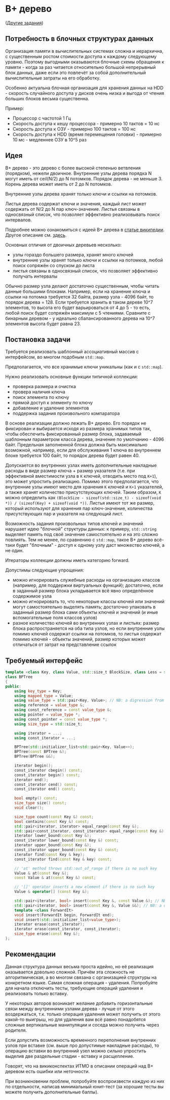 # B+ дерево
([Другие задания](https://github.com/Ljts42/itmo-cpp))

## Потребность в блочных структурах данных
Организация памяти в вычислительных системах сложна и иерархична, с существенным ростом стоимости доступа к каждому следующему уровню.
Поэтому выгодными оказываются блочные схемы обращения к памяти - когда за раз читается относительно большой непрерывный блок данных, даже если это повлечёт
за собой дополнительный вычислительные затраты на его обработку.

Особенно актуальна блочная организация для хранения данных на HDD - скорость случайного доступа у дисков очень низка и выгода от чтения больших блоков
весьма существенна.

Пример:
* Процессор с частотой 1 Гц
* Скорость доступа к кешу процессора - примерно 10 тактов = 10 нс
* Скорость доступа к ОЗУ - примерно 100 тактов = 100 нс
* Скорость доступа к HDD (время перемещения головки) - примерно 10 мс - медленнее ОЗУ в 10^5 раз

## Идея
B+ дерево - это дерево с более высокой степенью ветвления (порядком), нежели двоичное. Внутренние узлы дерева порядка N могут иметь от ceil(N/2) до N потомков.
Порядок дерева - не меньше 3.
Корень дерева может иметь от 2 до N потомков.

Внутренние узлы дерева хранят только ключи и ссылки на потомков.

Листья дерева содержат ключи и значения, каждый лист может содержать от N/2 до N пар ключ-значение. Листья связаны в односвязный список, что позволяет эффективно
реализовывать поиск интервалов.

Подробнее можно ознакомиться с идеей B+ дерева в [статье википедии](https://en.wikipedia.org/wiki/B%2B_tree).
Другое описание см. [здесь](http://www.cburch.com/cs/340/reading/btree/index.html).

Основных отличия от двоичных деревьев несколько:
* узлы гораздо большего размера, хранят много ключей
* внутренние узлы хранят только ключи и ссылки на потомков, любой поиск сопряжён со спуском до листа
* листья связаны в односвязный список, что позволяет эффективно получать интервалы

Обычно размер узла делают достаточно существенным, чтобы читать данные большими блоками. Например, если на хранение ключа и ссылки на потомка требуется 32 байта,
размер узла - 4096 байт, то порядок дерева = 128. Если требуется хранить в таком дереве 10^7 элементов, то высота его будет варьироваться от 4 до 5 - то есть,
любой поиск будет сопряжён максимум с 5 чтениями. Сравните с бинарным деревом - у идеально сбалансированного дерева на 10^7 элементов высота будет равна 23.

## Постановка задачи
Требуется реализовать шаблонный ассоциативный массив с интерфейсом, во многом подобным `std::map`.

Предполагается, что все хранимые ключи уникальны (как и с `std::map`).

Нужно реализовать основные функции типичной коллекции:
* проверка размера и очистка
* провера наличия ключа
* поиск элемента по ключу
* прямой доступ к элементу по ключу
* добавление и удаление элементов
* поддержка задания произвольного компаратора

В основе реализации должно лежать B+ дерево. Его порядок не фиксирован и выбирается исходя из размера хранимых типов так, чтобы обеспечить фиксированный
размер блока, задаваемый шаблонным параметром класса дерева, значение по умолчанию - 4096 байт.
Предельная заполненной блока должна быть максимально возможной, например, если для обслуживания 1 ключа во внутреннем блоке
требуется 100 байт, то порядок дерева будет равен 40.

Допускается во внутренних узлах иметь дополнительные накладные расходы в виде размер ключа + размер указателя (т.е. при эффективной вместимости узла в `K` ключей,
отводить место под `K+1`), это может упростить реализацию.
Помимо этого предполагается, что внутренние узлы имеют место для хранения `K` ключей и `K+1` указателей, а также хранят количество присутствующих ключей.
Таким образом, `K` можно определить как `(BlockSize - sizeof(std::size_t) - sizeof(void *)) / (sizeof(Key) + sizeof(void *))`.
Листья имеют тот же размер, который используют для хранения пар ключ-значение, количества присутствующих пар и указателя на следующий лист.

Возможность задания произвольных типов ключей и значений нарушает идею "блочной" структуры данных: к примеру, `std::string` выделяет память под своё значение
самостоятельно и на это сложно повлиять. Тем не менее, по сравнению с `std::map`, такое B+ дерево всё-таки будет "блочным" - доступ к одному узлу даст множество
ключей, а не один.

Итераторы коллекции должны иметь категорию forward.

Допустимы следующие упрощения:
* можно игнорировать служебные расходы на организацию классов (например, для поддержки виртуальных функций); достаточно, если в заданный размер блока укладывается
  всё явно определённое содержимое узла
* можно игнорировать то, что некоторые классы ключей или значений могут самостоятельно выделять память; достаточно упаковать в заданный размер блока сами объекты
  ключей и значений (и иные вспомогательные поля классов узлов)
* разное количество ключей во внутренних узлах и листьях: размер блока распространяется на оба типа узлов, но если внутренние узлы помимо ключей содержат ссылки на
  потомков, то листья содержат помимо ключей - объекты значений, размер которых может отличаться от затрат на представление ссылок

## Требуемый интерфейс
```c++
template <class Key, class Value, std::size_t BlockSize, class Less = std::less<Key>>
class BPTree
{
public:
    using key_type = Key;
    using mapped_type = Value;
    using value_type = std::pair<Key, Value>; // NB: a digression from std::map
    using reference = value_type &;
    using const_reference = const value_type &;
    using pointer = value_type *;
    using const_pointer = const value_type *;
    using size_type = std::size_t;

    using iterator = ...;
    using const_iterator = ...;

    BPTree(std::initializer_list<std::pair<Key, Value>>);
    BPTree(const BPTree &);
    BPTree(BPTree &&);

    iterator begin();
    const_iterator cbegin() const;
    const_iterator begin() const;
    iterator end();
    const_iterator cend() const;
    const_iterator end() const;

    bool empty() const;
    size_type size() const;
    void clear();

    size_type count(const Key &) const;
    bool contains(const Key &) const;
    std::pair<iterator, iterator> equal_range(const Key &);
    std::pair<const_iterator, const_iterator> equal_range(const Key &) const;
    iterator lower_bound(const Key &);
    const_iterator lower_bound(const Key &) const;
    iterator upper_bound(const Key &);
    const_iterator upper_bound(const Key &) const;
    iterator find(const Key & key);
    const_iterator find(const Key & key) const;

    // 'at' method throws std::out_of_range if there is no such key
    Value & at(const Key &);
    const Value & at(const Key &) const;

    // '[]' operator inserts a new element if there is no such key
    Value & operator[] (const Key &);

    std::pair<iterator, bool> insert(const Key &, const Value &); // NB: a digression from std::map
    std::pair<iterator, bool> insert(const Key &, Value &&); // NB: a digression from std::map
    template <class ForwardIt>
    void insert(ForwardIt begin, ForwardIt end);
    void insert(std::initializer_list<value_type>);
    iterator erase(const_iterator);
    iterator erase(const_iterator, const_iterator);
    size_type erase(const Key &);
};
```

## Рекомендации
Данная структура данных весьма проста идейно, но её реализация оказывается довольно сложной. Причём эта сложность не алгоритмическая, а во многом связана с организацией
структуры на конкретном языке. Самая сложная операция - удаления. Попробуйте для начала отключить тесты, требующие операций удаления и реализовать только вставку.

У некоторых авторов возникает желание добавить горизонтальные связи между внутренними узлами дерева - лучше от этого воздержаться, т.к. только операция удаления может
получить от этого какой-то выигрыш, но для удаления вам всё равно понадобятся сложные вертикальные манипуляции и соседа можно получить через родителя.

Если допустить возможность временного переполнения внутренних узлов при вставке (см. выше про допустимые накладные расходы), то операцию вставки во внутренний узел
можно сильно упростить выделив две раздельные стадии - вставку и расщепление.

Говорят, что на викиконспектах ИТМО в описании операций над B+ деревом есть ошибки или неточности.

При возникновении проблем, попробуйте воспроизвести каждую из них по отдельности, написав минимальный юнит-тест (за хорошие тесты вы можете получить дополнительные баллы).
